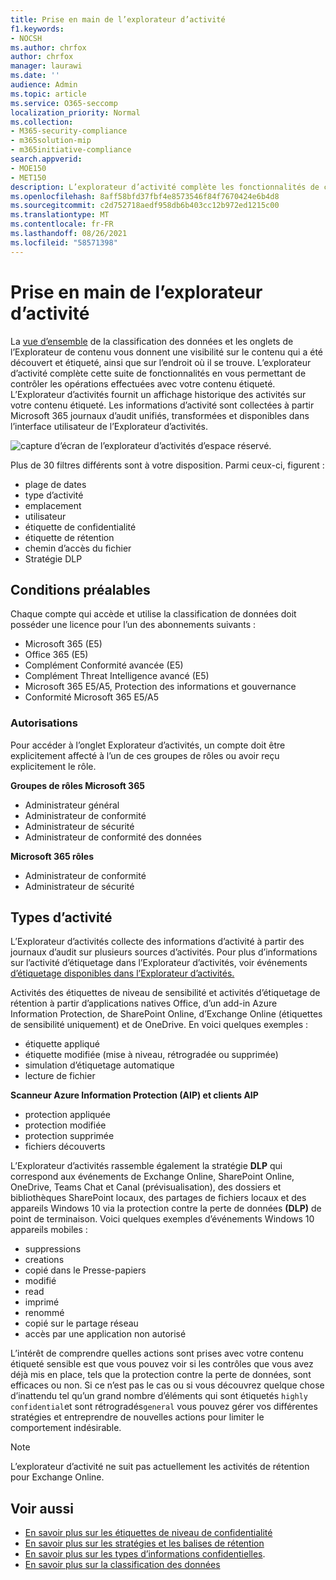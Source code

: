 ```yaml
---
title: Prise en main de l’explorateur d’activité
f1.keywords:
- NOCSH
ms.author: chrfox
author: chrfox
manager: laurawi
ms.date: ''
audience: Admin
ms.topic: article
ms.service: O365-seccomp
localization_priority: Normal
ms.collection:
- M365-security-compliance
- m365solution-mip
- m365initiative-compliance
search.appverid:
- MOE150
- MET150
description: L’explorateur d’activité complète les fonctionnalités de classification des données en vous permettant de voir et de filtrer les actions que les utilisateurs effectuent sur votre contenu étiqueté.
ms.openlocfilehash: 8aff58bfd37fbf4e8573546f84f7670424e6b4d8
ms.sourcegitcommit: c2d752718aedf958db6b403cc12b972ed1215c00
ms.translationtype: MT
ms.contentlocale: fr-FR
ms.lasthandoff: 08/26/2021
ms.locfileid: "58571398"
---
```

# <a name="get-started-with-activity-explorer"></a>Prise en main de l’explorateur d’activité

La [vue d’ensemble](data-classification-overview.md) de la classification des données et les onglets de l’Explorateur de contenu vous donnent une visibilité sur le contenu qui a été découvert et étiqueté, ainsi que sur l’endroit où il se trouve. [](data-classification-content-explorer.md) L’explorateur d’activité complète cette suite de fonctionnalités en vous permettant de contrôler les opérations effectuées avec votre contenu étiqueté. L’Explorateur d’activités fournit un affichage historique des activités sur votre contenu étiqueté. Les informations d’activité sont collectées à partir Microsoft 365 journaux d’audit unifiés, transformées et disponibles dans l’interface utilisateur de l’Explorateur d’activités. 

![capture d’écran de l’explorateur d’activités d’espace réservé.](../media/data-classification-activity-explorer-1.png)

Plus de 30 filtres différents sont à votre disposition. Parmi ceux-ci, figurent :

- plage de dates
- type d’activité
- emplacement
- utilisateur
- étiquette de confidentialité
- étiquette de rétention
- chemin d’accès du fichier
- Stratégie DLP



## <a name="prerequisites"></a>Conditions préalables

Chaque compte qui accède et utilise la classification de données doit posséder une licence pour l’un des abonnements suivants :

- Microsoft 365 (E5)
- Office 365 (E5)
- Complément Conformité avancée (E5)
- Complément Threat Intelligence avancé (E5)
- Microsoft 365 E5/A5, Protection des informations et gouvernance
- Conformité Microsoft 365 E5/A5

### <a name="permissions"></a>Autorisations

 Pour accéder à l’onglet Explorateur d’activités, un compte doit être explicitement affecté à l’un de ces groupes de rôles ou avoir reçu explicitement le rôle.

<!--
> [!IMPORTANT]
> Access to Activity explorer via the Security reader or Device Management role groups or other has been removed-->

**Groupes de rôles Microsoft 365**

- Administrateur général
- Administrateur de conformité
- Administrateur de sécurité
- Administrateur de conformité des données

**Microsoft 365 rôles**

- Administrateur de conformité
- Administrateur de sécurité

## <a name="activity-types"></a>Types d’activité

L’Explorateur d’activités collecte des informations d’activité à partir des journaux d’audit sur plusieurs sources d’activités. Pour plus d’informations sur l’activité d’étiquetage dans l’Explorateur d’activités, voir événements [d’étiquetage disponibles dans l’Explorateur d’activités.](data-classification-activity-explorer-available-events.md)

 Activités des étiquettes  de niveau de sensibilité et activités d’étiquetage de rétention à partir d’applications natives Office, d’un add-in Azure Information Protection, de SharePoint Online, d’Exchange Online (étiquettes de sensibilité uniquement) et de OneDrive. En voici quelques exemples :

- étiquette appliqué
- étiquette modifiée (mise à niveau, rétrogradée ou supprimée)
- simulation d’étiquetage automatique
- lecture de fichier 

**Scanneur Azure Information Protection (AIP) et clients AIP**

- protection appliquée
- protection modifiée
- protection supprimée
- fichiers découverts 

L’Explorateur d’activités rassemble également la stratégie **DLP** qui correspond aux événements de Exchange Online, SharePoint Online, OneDrive, Teams Chat et Canal (prévisualisation), des dossiers et bibliothèques SharePoint locaux, des partages de fichiers locaux et des appareils Windows 10 via la protection contre la perte de données **(DLP)** de point de terminaison. Voici quelques exemples d’événements Windows 10 appareils mobiles :

- suppressions
- creations
- copié dans le Presse-papiers
- modifié
- read
- imprimé
- renommé
- copié sur le partage réseau
- accès par une application non autorisé 

L’intérêt de comprendre quelles actions sont prises avec votre contenu étiqueté sensible est que vous [](dlp-learn-about-dlp.md) pouvez voir si les contrôles que vous avez déjà mis en place, tels que la protection contre la perte de données, sont efficaces ou non. Si ce n’est pas le cas ou si vous découvrez quelque chose d’inattendu tel qu’un grand nombre d’éléments qui sont étiquetés `highly confidential`et sont rétrogradés`general` vous pouvez gérer vos différentes stratégies et entreprendre de nouvelles actions pour limiter le comportement indésirable.

> [!NOTE]
> L’explorateur d’activité ne suit pas actuellement les activités de rétention pour Exchange Online.

## <a name="see-also"></a>Voir aussi

- [En savoir plus sur les étiquettes de niveau de confidentialité](sensitivity-labels.md)
- [En savoir plus sur les stratégies et les balises de rétention](retention.md)
- [En savoir plus sur les types d’informations confidentielles](sensitive-information-type-learn-about.md).
- [En savoir plus sur la classification des données](data-classification-overview.md)
